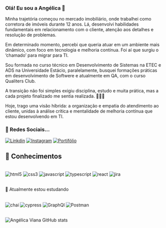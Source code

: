 ### Olá! Eu sou a Angélica 👋

Minha trajetória começou no mercado imobiliário, onde trabalhei como corretora de imóveis durante 12 anos. Lá, desenvolvi habilidades fundamentais em relacionamento com o cliente, atenção aos detalhes e resolução de problemas.

Em determinado momento, percebi que queria atuar em um ambiente mais dinâmico, com foco em tecnologia e melhoria contínua. Foi aí que surgiu o ‘chamado’ para migrar para TI.

Sou formada no curso técnico em Desenvolvimento de Sistemas na ETEC e ADS na Universidade Estácio, paralelamente, busquei formações práticas em desenvolvimento de Softwere e atualmente em QA, com o curso Qualiters Club. 

A transição não foi simples exigiu disciplina, estudo e muita prática, mas a cada projeto finalizado me sentia realizada. 🤩🤩🤩

Hoje, trago uma visão híbrida: a organização e empatia do atendimento ao cliente, unidas à análise crítica e mentalidade de melhoria contínua que estou desenvolvendo em TI.
<br>

### 💬 Redes Sociais...


[![Linkdin](https://img.shields.io/badge/LinkedIn-0077B5?style=for-the-badge&logo=linkedin&logoColor=white)](www.linkedin.com/in/angelica-viana-53a37a261)
[![Instagram](https://img.shields.io/badge/Instagram-E4405F?style=for-the-badge&logo=instagram&logoColor=white)](https://www.instagram.com/anglica.viana/)
[![Portifólio](https://img.shields.io/website-up-down-green-red/http/monip.org.svg)](https://angelicaviana-portifolio.netlify.app/)

## 🔭 Conhecimentos

<div style="display: inline_block"><br/>
    <img align="center" alt="html5" src="https://img.shields.io/badge/HTML5-E34F26?style=for-the-badge&logo=html5&logoColor=white"/>
    <img align="center" alt="css3" src="https://img.shields.io/badge/CSS3-1572B6?style=for-the-badge&logo=css3&logoColor=white"/>
    <img align="center" alt="javascript" src="https://img.shields.io/badge/JavaScript-F7DF1E?style=for-the-badge&logo=javascript&logoColor=black"/>
     <img align="center" alt="typescript" src="https://img.shields.io/badge/TypeScript-007ACC?style=for-the-badge&logo=typescript&logoColor=white"/>
      <img align="center" alt="react" src="https://img.shields.io/badge/React-20232A?style=for-the-badge&logo=react&logoColor=61DAFB"/>
    <img align="center" alt="jira" src="https://img.shields.io/badge/Jira-0052CC?style=for-the-badge&logo=Jira&logoColor=white "/>       
</div><br>

🌱 Atualmente estou estudando

<div style="display: inline_block"><br/>
    <img align="center" alt="chai" src="https://img.shields.io/badge/chai-A30701?style=for-the-badge&logo=chai&logoColor=white"/>
    <img align="center" alt="cypress" src="https://img.shields.io/badge/Cypress-17202C?style=for-the-badge&logo=cypress&logoColor=white"/>
    <img align="center" alt="GraphQl" src="https://img.shields.io/badge/GraphQl-E10098?style=for-the-badge&logo=graphql&logoColor=white"/>
     <img align="center" alt="Postman" src="https://img.shields.io/badge/Postman-FF6C37?style=for-the-badge&logo=Postman&logoColor=white"/>      
</div><br>

![Angélica Viana GitHub stats](https://github-readme-stats.vercel.app/api?username=angelica-viana&show_icons=true&theme=onedark)








